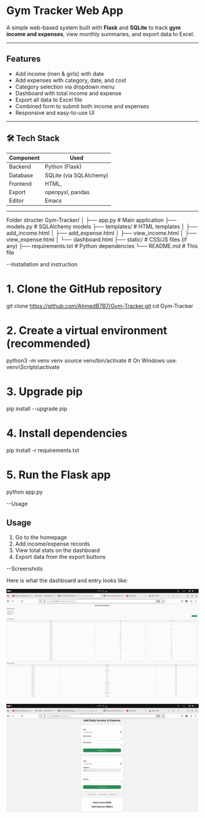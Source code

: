 #  Gym Tracker Web App

A simple web-based system built with **Flask** and **SQLite** to track **gym income and expenses**, view monthly summaries, and export data to Excel.

---

##  Features

-  Add income (men & girls) with date
-  Add expenses with category, date, and cost
-  Category selection via dropdown menu
-  Dashboard with total income and expense
-  Export all data to Excel file
-  Combined form to submit both income and expenses
-  Responsive and easy-to-use UI

---

## 🛠️ Tech Stack

| Component | Used |
|----------|------|
| Backend  | Python (Flask) |
| Database | SQLite (via SQLAlchemy) |
| Frontend | HTML, |
| Export   | openpyxl, pandas |
| Editor   | Emacs  |

---
Folder structer
Gym-Tracker/
│
├── app.py               # Main application
├── models.py            # SQLAlchemy models
├── templates/           # HTML templates
│   ├── add_income.html
│   ├── add_expense.html
│   ├── view_income.html
│   ├── view_expense.html
│   └── dashboard.html
├── static/              # CSS/JS files (if any)
├── requirements.txt     # Python dependencies
└── README.md            # This file

--Installation and instruction
# 1. Clone the GitHub repository
git clone https://github.com/AhmedB7B7/Gym-Tracker.git
cd Gym-Tracker

# 2. Create a virtual environment (recommended)
python3 -m venv venv
source venv/bin/activate  # On Windows use: venv\Scripts\activate

# 3. Upgrade pip
pip install --upgrade pip

# 4. Install dependencies
pip install -r requirements.txt

# 5. Run the Flask app
python app.py


--Usage
##  Usage

1. Go to the homepage
2. Add income/expense records
3. View total stats on the dashboard
4. Export data from the export buttons

--Screenshots



Here is what the dashboard and entry looks like:

![Dashboard](screenshots/dashboard.png)

![Dashboard](screenshots/dashboard2.png)